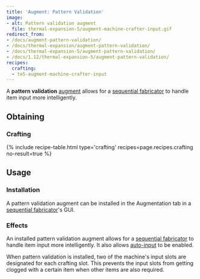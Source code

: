 ```yaml
---
title: 'Augment: Pattern Validation'
image:
- alt: Pattern validation augment
  file: thermal-expansion-5/augment-machine-crafter-input.gif
redirect_from:
- /docs/augment-pattern-validation/
- /docs/thermal-expansion/augment-pattern-validation/
- /docs/thermal-expansion-5/augment-pattern-validation/
- /docs/1.12/thermal-expansion-5/augment-pattern-validation/
recipes:
  crafting:
  - te5-augment-machine-crafter-input
---
```


A **pattern validation** [augment](/docs/1.12/thermal-expansion/augments/) allows for a [sequential
fabricator](/docs/1.12/thermal-expansion/sequential-fabricator/) to handle item input more
intelligently.


Obtaining
---------

### Crafting
{% include recipe-table.html type='crafting' recipes=page.recipes.crafting no-result=true %}


Usage
-----

### Installation
A pattern validation augment can be installed in the Augmentation tab in a
[sequential fabricator](/docs/1.12/thermal-expansion/sequential-fabricator/)'s GUI.

### Effects
An installed pattern validation augment allows for a [sequential
fabricator](/docs/1.12/thermal-expansion/sequential-fabricator/) to handle item input more
intelligently. It also allows
[auto-input](/docs/1.12/thermal-expansion/sequential-fabricator/#input-and-output) to be enabled.

When pattern validation is installed, two of the machine's input slots are
designated for each crafting slot. This prevents the input slots from getting
clogged with a certain item when other items are also required.
